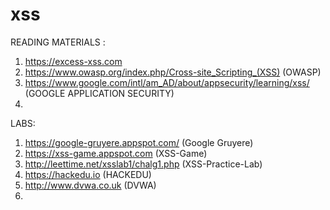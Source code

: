 # xss

READING MATERIALS :
 1. https://excess-xss.com
 2. https://www.owasp.org/index.php/Cross-site_Scripting_(XSS) (OWASP)
 3. https://www.google.com/intl/am_AD/about/appsecurity/learning/xss/ (GOOGLE APPLICATION SECURITY)
 4. 
 
 
 
 
 LABS:
   1. https://google-gruyere.appspot.com/ (Google Gruyere)
   2. https://xss-game.appspot.com (XSS-Game)
   3. http://leettime.net/xsslab1/chalg1.php (XSS-Practice-Lab)
   4. https://hackedu.io (HACKEDU)
   5. http://www.dvwa.co.uk (DVWA)
   6. 
